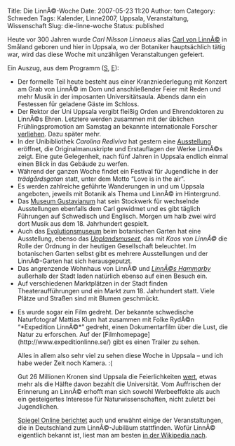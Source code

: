 Title: Die LinnÃ©-Woche
Date: 2007-05-23 11:20
Author: tom
Category: Schweden
Tags: Kalender, Linne2007, Uppsala, Veranstaltung, Wissenschaft
Slug: die-linne-woche
Status: published

Heute vor 300 Jahren wurde *Carl Nilsson Linnaeus* alias [Carl von
LinnÃ©](http://de.wikipedia.org/wiki/Linn%C3%A9) in Småland geboren und
hier in Uppsala, wo der Botaniker hauptsächlich tätig war, wird das
diese Woche mit unzähligen Veranstaltungen gefeiert.

Ein Auszug, aus dem Programm
([S](http://www.uu.se/linne2007/images/stories/jubileumsveckan_sv.pdf),
[E](http://www.uu.se/linne2007/images/stories/jubileumsveckan_eng.pdf)):

-   Der formelle Teil heute besteht aus einer Kranzniederlegung mit
    Konzert am Grab von LinnÃ© im Dom und anschließender Feier mit Reden
    und mehr Musik in der imposanten Universitätsaula. Abends dann ein
    Festessen für geladene Gäste im Schloss.
-   Der Rektor der Uni Uppsala vergibt fleißig Orden und Ehrendoktoren
    zu LinnÃ©s Ehren. Letztere werden zusammen mit der üblichen
    Frühlingspromotion am Samstag an bekannte internationale Forscher
    [verliehen](http://info.uu.se/press.nsf/pm/uppsala.universitets.id672.html).
    Dazu später mehr.
-   In der Unibibliothek *Carolina Rediviva* hat gestern eine
    [Ausstellung](http://www.ub.uu.se/arv/linnearet.cfm) eröffnet, die
    Originalmanuskripte und Erstauflagen der Werke LinnÃ©s zeigt. Eine
    gute Gelegenheit, nach fünf Jahren in Uppsala endlich einmal einen
    Blick in das Gebäude zu werfen.
-   Während der ganzen Woche findet ein Festival für Jugendliche in der
    *trädgårdsgatan* statt, unter dem Motto “Love is in the air”.
-   Es werden zahlreiche geführte Wanderungen in und um Uppsala
    angeboten, jeweils mit Botanik als Thema und LinnÃ© im Hintergrund.
-   Das [Museum Gustavianum](http://www.gustavianum.uu.se/) hat sein
    Stockwerk für wechselnde Ausstellungen ebenfalls dem Carl gewidmet
    und es gibt täglich Führungen auf Schwedisch und Englisch. Morgen um
    halb zwei wird dort Musik aus dem 18. Jahrhundert gespielt.
-   Auch das [Evolutionsmuseum](http://www.evolutionsmuseet.uu.se/) beim
    botanischen Garten hat eine Ausstellung, ebenso das
    [*Upplandsmuseet*](http://www.upplandsmuseet.se/), das mit *Kaos von
    LinnÃ©* die Rolle der Ordnung in der heutigen Gesellschaft
    beleuchtet. Im botanischen Garten selbst gibt es mehrere
    Ausstellungen und der LinnÃ©-Garten hat sich herausgeputzt.
-   Das angrenzende Wohnhaus von LinnÃ© und [*LinnÃ©s
    Hammarby*](http://sv.wikipedia.org/wiki/Linn%C3%A9s_Hammarby)
    außerhalb der Stadt laden natürlich ebenso auf einen Besuch ein.
-   Auf verschiedenen Marktplätzen in der Stadt finden
    Theateraufführungen und ein Markt zum 18. Jahrhundert statt. Viele
    Plätze und Straßen sind mit Blumen geschmückt.

<ul>
<li>
Es wurde sogar ein Film gedreht. Der bekannte schwedische Naturfotograf
Mattias Klum hat zusammen mit Folke RydÃ©n “*Expedition LinnÃ©*”
gedreht, einen Dokumentarfilm über die Lust, die Natur zu erforschen.
Auf der [Filmhomepage](http://www.expeditionlinne.se/) gibt es einen
Trailer zu sehen.

Alles in allem also sehr viel zu sehen diese Woche in Uppsala – und ich
habe weder Zeit noch Kamera. :(

Gut 26 Millionen Kronen sind Uppsala die Feierlichkeiten
[wert](http://www.sr.se/cgi-bin/uppland/nyheter/artikel.asp?artikel=1377410),
etwas mehr als die Hälfte davon bezahlt die Universität. Vom Auffrischen
der Erinnerung an LinnÃ© erhofft man sich sowohl Werbeeffekte als auch
ein gesteigertes Interesse für Naturwissenschaften, nicht zuletzt bei
Jugendlichen.

[Spiegel Online
berichtet](http://www.spiegel.de/wissenschaft/natur/0,1518,484171,00.html)
auch und erwähnt einige der Veranstaltungen, die in Deutschland zum
LinnÃ©-Jubiläum stattfinden. Wofür LinnÃ© eigentlich bekannt ist, liest
man am besten [in der Wikipedia
nach](http://de.wikipedia.org/wiki/Linn%C3%A9#Linn.C3.A9s_Taxonomie).

